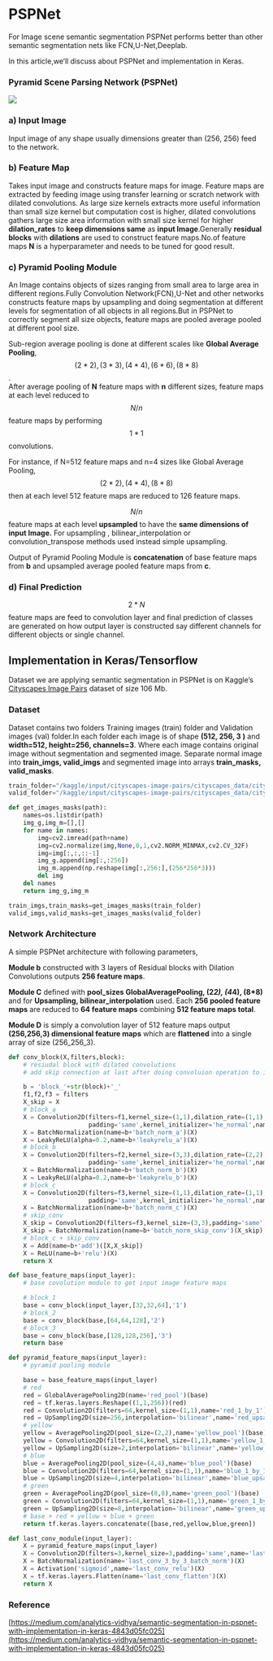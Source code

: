 # PSPNet

For Image scene semantic segmentation PSPNet performs better than other semantic segmentation nets like FCN,U-Net,Deeplab.

In this article,we’ll discuss about PSPNet and implementation in Keras.

### Pyramid Scene Parsing Network \(PSPNet\)

![](https://miro.medium.com/max/2869/1*emYC4xYASMLb5bSHNLZHOg.png)

### a\) Input Image

Input image of any shape usually dimensions greater than \(256, 256\) feed to the network.

### b\) Feature Map

Takes input image and constructs feature maps for image. Feature maps are extracted by feeding image using transfer learning or scratch network with dilated convolutions. As large size kernels extracts more useful information than small size kernel but computation cost is higher, dilated convolutions gathers large size area information with small size kernel for higher **dilation\_rates** to **keep dimensions same** as **input Image**.Generally **residual blocks** with **dilations** are used to construct feature maps.No.of feature maps **N** is a hyperparameter and needs to be tuned for good result.

### c\) Pyramid Pooling Module

An Image contains objects of sizes ranging from small area to large area in different regions.Fully Convolution Network\(FCN\),U-Net and other networks constructs feature maps by upsampling and doing segmentation at different levels for segmentation of all objects in all regions.But in PSPNet to correctly segment all size objects, feature maps are pooled average pooled at different pool size.

Sub-region average pooling is done at different scales like **Global Average Pooling**,$$(2*2),(3*3),(4*4),(6*6),(8*8)$$.  
After average pooling of **N** feature maps with **n** different sizes, feature maps at each level reduced to $$N/n$$ feature maps by performing $$1*1$$ convolutions.

For instance, if N=512 feature maps and n=4 sizes like Global Average Pooling,$$(2*2),(4*4),(8*8)$$ then at each level 512 feature maps are reduced to 126 feature maps.

$$N/n$$ feature maps at each level **upsampled** to have the **same dimensions of input Image.** For upsampling , bilinear\_interpolation or convolution\_transpose methods used instead simple upsampling.

Output of Pyramid Pooling Module is **concatenation** of base feature maps from **b** and upsampled average pooled feature maps from **c**.

### d\) Final Prediction

$$2*N$$ feature maps are feed to convolution layer and final prediction of classes are generated on how output layer is constructed say different channels for different objects or single channel.

## Implementation in Keras/Tensorflow

Dataset we are applying semantic segmentation in PSPNet is on Kaggle’s [Cityscapes Image Pairs](https://www.kaggle.com/dansbecker/cityscapes-image-pairs) dataset of size 106 Mb.

### Dataset

Dataset contains two folders Training images \(train\) folder and Validation images \(val\) folder.In each folder each image is of shape **\(512, 256, 3 \)** and **width=512, height=256, channels=3**. Where each image contains original image without segmentation and segmented image. Separate normal image into **train\_imgs, valid\_imgs** and segmented image into arrays **train\_masks, valid\_masks**.

```python
train_folder="/kaggle/input/cityscapes-image-pairs/cityscapes_data/cityscapes_data/train/"
valid_folder="/kaggle/input/cityscapes-image-pairs/cityscapes_data/cityscapes_data/val/"

def get_images_masks(path):
    names=os.listdir(path)
    img_g,img_m=[],[]
    for name in names:
        img=cv2.imread(path+name)
        img=cv2.normalize(img,None,0,1,cv2.NORM_MINMAX,cv2.CV_32F)
        img=img[:,:,::-1]
        img_g.append(img[:,:256])
        img_m.append(np.reshape(img[:,256:],(256*256*3)))
        del img
    del names
    return img_g,img_m

train_imgs,train_masks=get_images_masks(train_folder)
valid_imgs,valid_masks=get_images_masks(valid_folder)
```

### Network Architecture

A simple PSPNet architecture with following parameters,

**Module b** constructed with 3 layers of Residual blocks with Dilation Convolutions outputs **256 feature maps**.

**Module C** defined with **pool\_sizes GlobalAveragePooling, \(2**_**2\), \(4**_**4\), \(8\*8\)** and for **Upsampling, bilinear\_interpolation** used. Each **256 pooled feature maps** are reduced to **64 feature maps** combining **512 feature maps total**.

**Module D** is simply a convolution layer of 512 feature maps output **\(256,256,3\) dimensional feature maps** which are **flattened** into a single array of size \(256\_256\_3\).

```python
def conv_block(X,filters,block):
    # resiudal block with dilated convolutions
    # add skip connection at last after doing convoluion operation to input X

    b = 'block_'+str(block)+'_'
    f1,f2,f3 = filters
    X_skip = X
    # block_a
    X = Convolution2D(filters=f1,kernel_size=(1,1),dilation_rate=(1,1),
                      padding='same',kernel_initializer='he_normal',name=b+'a')(X)
    X = BatchNormalization(name=b+'batch_norm_a')(X)
    X = LeakyReLU(alpha=0.2,name=b+'leakyrelu_a')(X)
    # block_b
    X = Convolution2D(filters=f2,kernel_size=(3,3),dilation_rate=(2,2),
                      padding='same',kernel_initializer='he_normal',name=b+'b')(X)
    X = BatchNormalization(name=b+'batch_norm_b')(X)
    X = LeakyReLU(alpha=0.2,name=b+'leakyrelu_b')(X)
    # block_c
    X = Convolution2D(filters=f3,kernel_size=(1,1),dilation_rate=(1,1),
                      padding='same',kernel_initializer='he_normal',name=b+'c')(X)
    X = BatchNormalization(name=b+'batch_norm_c')(X)
    # skip_conv
    X_skip = Convolution2D(filters=f3,kernel_size=(3,3),padding='same',name=b+'skip_conv')(X_skip)
    X_skip = BatchNormalization(name=b+'batch_norm_skip_conv')(X_skip)
    # block_c + skip_conv
    X = Add(name=b+'add')([X,X_skip])
    X = ReLU(name=b+'relu')(X)
    return X

def base_feature_maps(input_layer):
    # base covolution module to get input image feature maps

    # block_1
    base = conv_block(input_layer,[32,32,64],'1')
    # block_2
    base = conv_block(base,[64,64,128],'2')
    # block_3
    base = conv_block(base,[128,128,256],'3')
    return base

def pyramid_feature_maps(input_layer):
    # pyramid pooling module

    base = base_feature_maps(input_layer)
    # red
    red = GlobalAveragePooling2D(name='red_pool')(base)
    red = tf.keras.layers.Reshape((1,1,256))(red)
    red = Convolution2D(filters=64,kernel_size=(1,1),name='red_1_by_1')(red)
    red = UpSampling2D(size=256,interpolation='bilinear',name='red_upsampling')(red)
    # yellow
    yellow = AveragePooling2D(pool_size=(2,2),name='yellow_pool')(base)
    yellow = Convolution2D(filters=64,kernel_size=(1,1),name='yellow_1_by_1')(yellow)
    yellow = UpSampling2D(size=2,interpolation='bilinear',name='yellow_upsampling')(yellow)
    # blue
    blue = AveragePooling2D(pool_size=(4,4),name='blue_pool')(base)
    blue = Convolution2D(filters=64,kernel_size=(1,1),name='blue_1_by_1')(blue)
    blue = UpSampling2D(size=4,interpolation='bilinear',name='blue_upsampling')(blue)
    # green
    green = AveragePooling2D(pool_size=(8,8),name='green_pool')(base)
    green = Convolution2D(filters=64,kernel_size=(1,1),name='green_1_by_1')(green)
    green = UpSampling2D(size=8,interpolation='bilinear',name='green_upsampling')(green)
    # base + red + yellow + blue + green
    return tf.keras.layers.concatenate([base,red,yellow,blue,green])

def last_conv_module(input_layer):
    X = pyramid_feature_maps(input_layer)
    X = Convolution2D(filters=3,kernel_size=3,padding='same',name='last_conv_3_by_3')(X)
    X = BatchNormalization(name='last_conv_3_by_3_batch_norm')(X)
    X = Activation('sigmoid',name='last_conv_relu')(X)
    X = tf.keras.layers.Flatten(name='last_conv_flatten')(X)
    return X
```

### Reference

[https://medium.com/analytics-vidhya/semantic-segmentation-in-pspnet-with-implementation-in-keras-4843d05fc025](https://medium.com/analytics-vidhya/semantic-segmentation-in-pspnet-with-implementation-in-keras-4843d05fc025)

